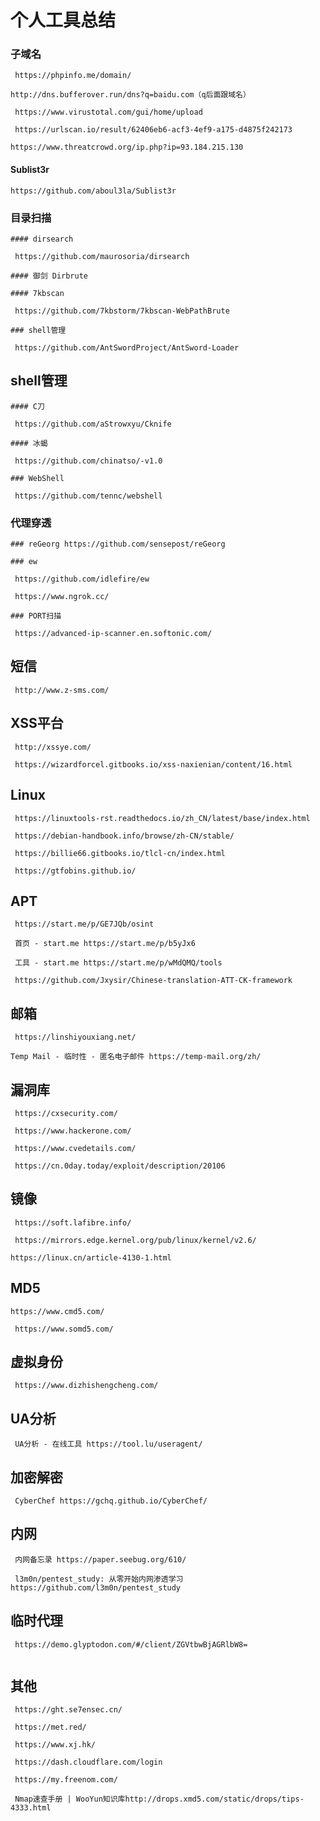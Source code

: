 # 个人工具总结

### 子域名



```
 https://phpinfo.me/domain/ 

http://dns.bufferover.run/dns?q=baidu.com（q后面跟域名）

 https://www.virustotal.com/gui/home/upload 

 https://urlscan.io/result/62406eb6-acf3-4ef9-a175-d4875f242173 

https://www.threatcrowd.org/ip.php?ip=93.184.215.130
```



#### Sublist3r 

```
https://github.com/aboul3la/Sublist3r 
```



### 目录扫描

```
#### dirsearch

 https://github.com/maurosoria/dirsearch 

#### 御剑 Dirbrute

#### 7kbscan

 https://github.com/7kbstorm/7kbscan-WebPathBrute 

### shell管理

 https://github.com/AntSwordProject/AntSword-Loader 
```

## shell管理

```
#### C刀

 https://github.com/aStrowxyu/Cknife 

#### 冰蝎

 https://github.com/chinatso/-v1.0 

### WebShell

 https://github.com/tennc/webshell 
```



### 代理穿透

```
### reGeorg https://github.com/sensepost/reGeorg

### ew

 https://github.com/idlefire/ew 

 https://www.ngrok.cc/ 

### PORT扫描

 https://advanced-ip-scanner.en.softonic.com/ 
```



## 短信

```
 http://www.z-sms.com/ 
```



## XSS平台

```
 http://xssye.com/ 

 https://wizardforcel.gitbooks.io/xss-naxienian/content/16.html 
```



## Linux

```
 https://linuxtools-rst.readthedocs.io/zh_CN/latest/base/index.html 

 https://debian-handbook.info/browse/zh-CN/stable/ 

 https://billie66.gitbooks.io/tlcl-cn/index.html 

 https://gtfobins.github.io/ 
```



## APT

```
 https://start.me/p/GE7JQb/osint 

 首页 - start.me https://start.me/p/b5yJx6

 工具 - start.me https://start.me/p/wMdQMQ/tools

 https://github.com/Jxysir/Chinese-translation-ATT-CK-framework 
```



## 邮箱

```
 https://linshiyouxiang.net/ 

Temp Mail - 临时性 - 匿名电子邮件 https://temp-mail.org/zh/
```



## 漏洞库

```
 https://cxsecurity.com/ 

 https://www.hackerone.com/ 

 https://www.cvedetails.com/ 

 https://cn.0day.today/exploit/description/20106 
```



## 镜像

```
 https://soft.lafibre.info/ 

 https://mirrors.edge.kernel.org/pub/linux/kernel/v2.6/ 

https://linux.cn/article-4130-1.html 
```



## MD5

 

```
https://www.cmd5.com/ 

 https://www.somd5.com/ 
```



## 虚拟身份

```
 https://www.dizhishengcheng.com/ 
```



## UA分析

```
 UA分析 - 在线工具 https://tool.lu/useragent/
```



## 加密解密

```
 CyberChef https://gchq.github.io/CyberChef/ 
```



## 内网

```
 内网备忘录 https://paper.seebug.org/610/

 l3m0n/pentest_study: 从零开始内网渗透学习  https://github.com/l3m0n/pentest_study 
```



## 临时代理 

```
 https://demo.glyptodon.com/#/client/ZGVtbwBjAGRlbW8= 


```

## 其他

```
 https://ght.se7ensec.cn/ 

 https://met.red/ 

 https://www.xj.hk/ 

 https://dash.cloudflare.com/login 

 https://my.freenom.com/ 

 Nmap速查手册 | WooYun知识库http://drops.xmd5.com/static/drops/tips-4333.html 




```

